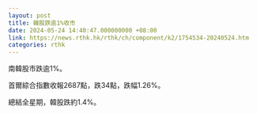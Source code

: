 ```yaml
---
layout: post
title: 韓股跌逾1%收市
date: 2024-05-24 14:40:47.000000000 +08:00
link: https://news.rthk.hk/rthk/ch/component/k2/1754534-20240524.htm
categories: rthk
---
```


南韓股市跌逾1%。

首爾綜合指數收報2687點，跌34點，跌幅1.26%。

總結全星期，韓股跌約1.4%。
